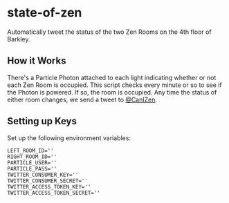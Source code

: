 # state-of-zen

Automatically tweet the status of the two Zen Rooms on the 4th floor of Barkley.

## How it Works
There's a Particle Photon attached to each light indicating whether or not each Zen Room is occupied. This script checks every minute or so to see if the Photon is powered. If so, the room is occupied. Any time the status of either room changes, we send a tweet to [@CanIZen](https://twitter.com/CanIZen).

## Setting up Keys
Set up the following environment variables:
```
LEFT_ROOM_ID=''
RIGHT_ROOM_ID=''
PARTICLE_USER=''
PARTICLE_PASS=''
TWITTER_CONSUMER_KEY=''
TWITTER_CONSUMER_SECRET=''
TWITTER_ACCESS_TOKEN_KEY=''
TWITTER_ACCESS_TOKEN_SECRET=''
```
